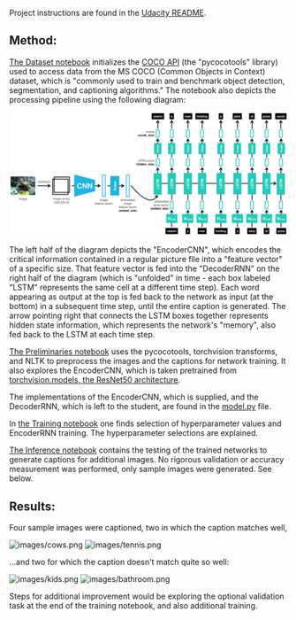 
Project instructions are found in the [Udacity README](README_Udacity.md).

## Method:

[The Dataset notebook](0_Dataset.ipynb) initializes the [COCO API](https://github.com/cocodataset/cocoapi) (the "pycocotools" library) used to access data from the MS COCO (Common Objects in Context) dataset, which is "commonly used to train and benchmark object detection, segmentation, and captioning algorithms." The notebook also depicts the processing pipeline using the following diagram:

![foo](images/encoder-decoder.png)

The left half of the diagram depicts the "EncoderCNN", which encodes the critical information contained in a regular picture file into a "feature vector" of a specific size. That feature vector is fed into the "DecoderRNN" on the right half of the diagram (which is "unfolded" in time - each box labeled "LSTM" represents the same cell at a different time step). Each word appearing as output at the top is fed back to the network as input (at the bottom) in a subsequent time step, until the entire caption is generated. The arrow pointing right that connects the LSTM boxes together represents hidden state information, which represents the network's "memory", also fed back to the LSTM at each time step.

[The Preliminaries notebook](1_Preliminaries.ipynb) uses the pycocotools, torchvision transforms, and NLTK to preprocess the images and the captions for network training. It also explores the EncoderCNN, which is taken pretrained from [torchvision.models, the ResNet50 architecture](https://pytorch.org/docs/master/torchvision/models.html#id3).

The implementations of the EncoderCNN, which is supplied, and the DecoderRNN, which is left to the student, are found in the [model.py](model.py) file.

In [the Training notebook](2_Training.ipynb) one finds selection of hyperparameter values and EncoderRNN training. The hyperparameter selections are explained.

[The Inference notebook](3_Inference.ipynb) contains the testing of the trained networks to generate captions for additional images. No rigorous validation or accuracy measurement was performed, only sample images were generated. See below.

## Results:

Four sample images were captioned, two in which the caption matches well, 

![images/cows.png](images/cows.png)  ![images/tennis.png](images/tennis.png)

...and two for which the caption doesn't match quite so well:

![images/kids.png](images/kids.png)  ![images/bathroom.png](images/bathroom.png)

Steps for additional improvement would be exploring the optional validation task at the end of the training notebook, and also additional training.
